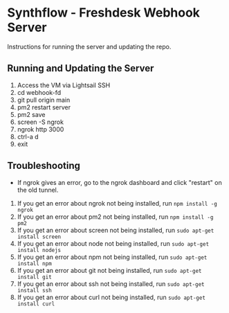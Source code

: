 # Synthflow - Freshdesk Webhook Server

Instructions for running the server and updating the repo.

## Running and Updating the Server

1. Access the VM via Lightsail SSH
2. cd webhook-fd
3. git pull origin main
4. pm2 restart server
5. pm2 save
6. screen -S ngrok
7. ngrok http 3000
8. ctrl-a d
9. exit

## Troubleshooting

- If ngrok gives an error, go to the ngrok dashboard and click "restart" on the old tunnel.

1. If you get an error about ngrok not being installed, run `npm install -g ngrok`
2. If you get an error about pm2 not being installed, run `npm install -g pm2`
3. If you get an error about screen not being installed, run `sudo apt-get install screen`
4. If you get an error about node not being installed, run `sudo apt-get install nodejs`
5. If you get an error about npm not being installed, run `sudo apt-get install npm`
6. If you get an error about git not being installed, run `sudo apt-get install git`
7. If you get an error about ssh not being installed, run `sudo apt-get install ssh`
8. If you get an error about curl not being installed, run `sudo apt-get install curl`